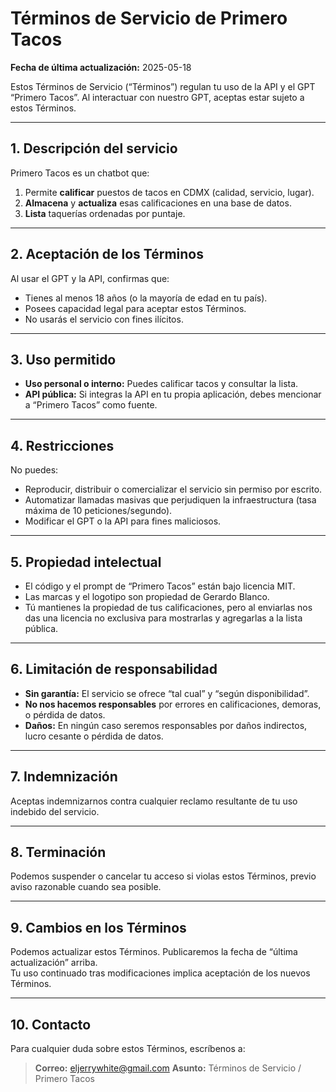 # Términos de Servicio de Primero Tacos

**Fecha de última actualización:** 2025-05-18

Estos Términos de Servicio (“Términos”) regulan tu uso de la API y el GPT “Primero Tacos”. Al interactuar con nuestro GPT, aceptas estar sujeto a estos Términos.

---

## 1. Descripción del servicio

Primero Tacos es un chatbot que:

1. Permite **calificar** puestos de tacos en CDMX (calidad, servicio, lugar).  
2. **Almacena** y **actualiza** esas calificaciones en una base de datos.  
3. **Lista** taquerías ordenadas por puntaje.  

---

## 2. Aceptación de los Términos

Al usar el GPT y la API, confirmas que:

- Tienes al menos 18 años (o la mayoría de edad en tu país).  
- Posees capacidad legal para aceptar estos Términos.  
- No usarás el servicio con fines ilícitos.

---

## 3. Uso permitido

- **Uso personal o interno:** Puedes calificar tacos y consultar la lista.  
- **API pública:** Si integras la API en tu propia aplicación, debes mencionar a “Primero Tacos” como fuente.

---

## 4. Restricciones

No puedes:

- Reproducir, distribuir o comercializar el servicio sin permiso por escrito.  
- Automatizar llamadas masivas que perjudiquen la infraestructura (tasa máxima de 10 peticiones/segundo).  
- Modificar el GPT o la API para fines maliciosos.

---

## 5. Propiedad intelectual

- El código y el prompt de “Primero Tacos” están bajo licencia MIT.  
- Las marcas y el logotipo son propiedad de Gerardo Blanco.  
- Tú mantienes la propiedad de tus calificaciones, pero al enviarlas nos das una licencia no exclusiva para mostrarlas y agregarlas a la lista pública.

---

## 6. Limitación de responsabilidad

- **Sin garantía:** El servicio se ofrece “tal cual” y “según disponibilidad”.  
- **No nos hacemos responsables** por errores en calificaciones, demoras, o pérdida de datos.  
- **Daños:** En ningún caso seremos responsables por daños indirectos, lucro cesante o pérdida de datos.

---

## 7. Indemnización

Aceptas indemnizarnos contra cualquier reclamo resultante de tu uso indebido del servicio.

---

## 8. Terminación

Podemos suspender o cancelar tu acceso si violas estos Términos, previo aviso razonable cuando sea posible.

---

## 9. Cambios en los Términos

Podemos actualizar estos Términos. Publicaremos la fecha de “última actualización” arriba.  
Tu uso continuado tras modificaciones implica aceptación de los nuevos Términos.

---

## 10. Contacto

Para cualquier duda sobre estos Términos, escríbenos a:

> **Correo:** eljerrywhite@gmail.com
> **Asunto:** Términos de Servicio / Primero Tacos  
